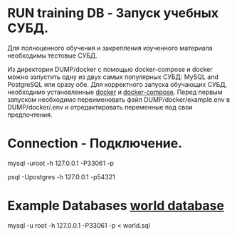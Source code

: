 # RUN training DB - Запуск учебных СУБД.
Для полноценного обучения и закрепления изученного материала необходимы тестовые СУБД.

Из директории DUMP/docker с помощью docker-compose и docker можно запустить одну из двух самых популярных СУБД: MySQL and PostgreSQL или сразу обе.
Для корректного запуска обучающих СУБД, необходимо установленные [docker](https://docs.docker.com/engine/install/) и [docker-compose](https://docs.docker.com/compose/install/). Перед первым запуском необходимо переименовать файл DUMP/docker/example.env в DUMP/docker/.env и отредактировать переменные под свои предпочтения.

# Connection - Подключение.

mysql -uroot -h 127.0.0.1 -P33061 -p

psql -Upostgres -h 127.0.0.1 -p54321


# Example Databases [world database](https://dev.mysql.com/doc/index-other.html)

mysql -u root -h 127.0.0.1 -P33061 -p < world.sql
